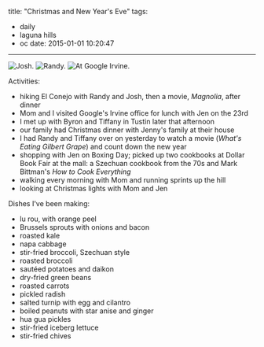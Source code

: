 title: "Christmas and New Year's Eve"
tags:
  - daily
  - laguna hills
  - oc
date: 2015-01-01 10:20:47
---

![Josh.](https://dl.dropbox.com/u/4291520/journal-images/josh-hike.jpg)
![Randy.](https://dl.dropbox.com/u/4291520/journal-images/randy-hike.jpg)
![At Google Irvine.](https://dl.dropbox.com/u/4291520/journal-images/google-irvine.jpg)

Activities:

- hiking El Conejo with Randy and Josh, then a movie, *Magnolia*, after dinner
- Mom and I visited Google's Irvine office for lunch with Jen on the 23rd
- I met up with Byron and Tiffany in Tustin later that afternoon
- our family had Christmas dinner with Jenny's family at their house
- I had Randy and Tiffany over on yesterday to watch a movie (*What's Eating Gilbert Grape*) and count down the new year
- shopping with Jen on Boxing Day; picked up two cookbooks at Dollar Book Fair at the mall: a Szechuan cookbook from the 70s and Mark Bittman's *How to Cook Everything*
- walking every morning with Mom and running sprints up the hill
- looking at Christmas lights with Mom and Jen

Dishes I've been making:

- lu rou, with orange peel
- Brussels sprouts with onions and bacon
- roasted kale
- napa cabbage
- stir-fried broccoli, Szechuan style
- roasted broccoli
- sautéed potatoes and daikon
- dry-fried green beans
- roasted carrots
- pickled radish
- salted turnip with egg and cilantro
- boiled peanuts with star anise and ginger
- hua gua pickles
- stir-fried iceberg lettuce
- stir-fried chives
